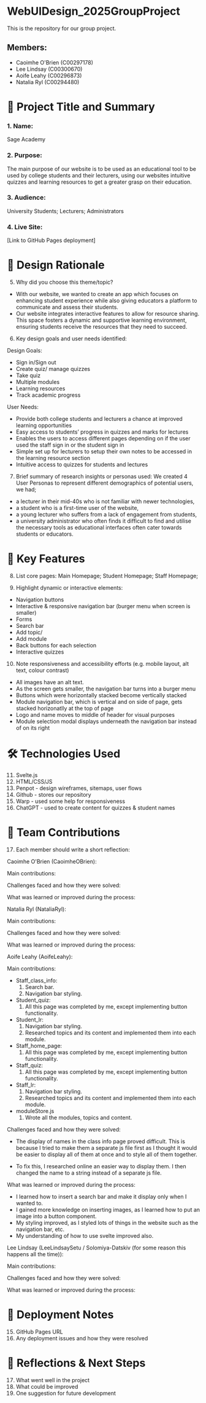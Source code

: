 # WebUIDesign_2025GroupProject
This is the repository for our group project.

## Members: 
- Caoimhe O'Brien (C00297178)
- Lee Lindsay (C00300670)
- Aoife Leahy (C00296873)
- Natalia Ryl (C00294480) 

# 🧾 Project Title and Summary
### 1. Name:
Sage Academy
  
### 2. Purpose:
The main purpose of our website is to be used as an educational tool to be used by college students and their lecturers, using our websites intuitive quizzes and learning resources to get a greater grasp on their education.​
   
### 3. Audience:
University Students; Lecturers; Administrators

### 4. Live Site:
[Link to GitHub Pages deployment]

# 🧠 Design Rationale
5. Why did you choose this theme/topic?
- With our website, we wanted to create an app which focuses on enhancing student experience while also giving educators a platform to communicate and assess their students. 
- Our website integrates interactive features to allow for resource sharing. This space fosters a dynamic and supportive learning environment, ensuring students receive the resources that they need to succeed.


6. Key design goals and user needs identified:

Design Goals:
- Sign in/Sign out 
- Create quiz/ manage quizzes 
- Take quiz 
- Multiple modules 
- Learning resources 
- Track academic progress

User Needs:
- Provide both college students and lecturers a chance at improved learning opportunities
- Easy access to students’ progress in quizzes and marks for lectures
- Enables the users to access different pages depending on if the user used the staff sign in or the student sign in
- Simple set up for lecturers to setup their own notes to be accessed in the learning resource section 
- Intuitive access to quizzes for students and lectures

  
7. Brief summary of research insights or personas used:
We created 4 User Personas to represent different demographics of potential users, we had; ​ 
- a lecturer in their mid-40s who is not familiar with newer technologies, ​
- a student who is a first-time user of the website, ​
- a young lecturer who suffers from a lack of engagement from students, ​
- a university administrator who often finds it difficult to find and utilise the necessary tools as educational interfaces often cater towards students or educators. ​

# 🔧 Key Features
8. List core pages:
Main Homepage; Student Homepage; Staff Homepage;


9. Highlight dynamic or interactive elements:
- Navigation buttons
- Interactive & responsive navigation bar (burger menu when screen is smaller)
- Forms
- Search bar
- Add topic/
- Add module
- Back buttons for each selection
- Interactive quizzes


10. Note responsiveness and accessibility efforts (e.g. mobile layout, alt text, colour contrast)
- All images have an alt text.
- As the screen gets smaller, the navigation bar turns into a burger menu
- Buttons which were horizontally stacked become vertically stacked
- Module navigation bar, which is vertical and on side of page, gets stacked horizonatlly at the top of page
- Logo and name moves to middle of header for visual purposes
- Module selection modal displays underneath the navigation bar instead of on its right

# 🛠️ Technologies Used
11. Svelte.js
12. HTML/CSS/JS
13. Penpot - design wireframes, sitemaps, user flows
14. Github - stores our repository
15. Warp - used some help for responsiveness
16. ChatGPT - used to create content for quizzes & student names

# 👥 Team Contributions
17. Each member should write a short reflection:

Caoimhe O'Brien (CaoimheOBrien):

Main contributions:

Challenges faced and how they were solved:

What was learned or improved during the process:


Natalia Ryl (NataliaRyl):

Main contributions:

Challenges faced and how they were solved:

What was learned or improved during the process:


Aoife Leahy (AoifeLeahy):

Main contributions:
  - Staff_class_info:
    1. Search bar.
    2. Navigation bar styling.
  - Student_quiz:
    1. All this page was completed by me, except implementing button functionality.
  - Student_lr:
    1. Navigation bar styling.
    2. Researched topics and its content and implemented them into each module.
  - Staff_home_page:
    1. All this page was completed by me, except implementing button functionality.
  - Staff_quiz:
    1. All this page was completed by me, except implementing button functionality.
  - Staff_lr:
    1. Navigation bar styling.
    2. Researched topics and its content and implemented them into each module.
  - moduleStore.js
    1. Wrote all the modules, topics and content.
    
Challenges faced and how they were solved:
- The display of names in the class info page proved difficult. This is because I tried to make them a separate js file first as I thought it would be easier to display all of them at once and to style all of them together.

- To fix this, I researched online an easier way to display them. I then changed the name to a string instead of a separate js file.

What was learned or improved during the process:
- I learned how to insert a search bar and make it display only when I wanted to.
- I gained more knowledge on inserting images, as I learned how to put an image into a button component.
- My styling improved, as I styled lots of things in the website such as the navigation bar, etc.
- My understanding of how to use svelte improved also.

Lee Lindsay (LeeLindsaySetu / Solomiya-Datskiv (for some reason this happens all the time)):

Main contributions:

Challenges faced and how they were solved:

What was learned or improved during the process:


# 🚀 Deployment Notes
15. GitHub Pages URL
16. Any deployment issues and how they were resolved

# 🔄 Reflections & Next Steps
17. What went well in the project
18. What could be improved
19. One suggestion for future development
